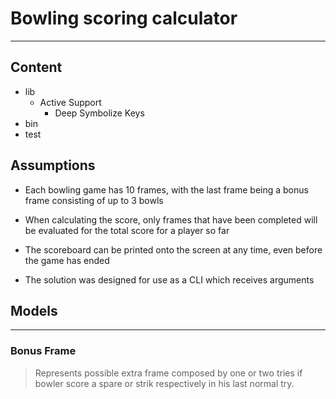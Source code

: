 # Bowling scoring calculator

----

## Content

* lib  
  * Active Support
    * Deep Symbolize Keys
* bin
* test

## Assumptions

* Each bowling game has 10 frames, with the last frame being a bonus frame consisting of up to 3 bowls

* When calculating the score, only frames that have been completed will be evaluated for the total score for a player so far

* The scoreboard can be printed onto the screen at any time, even before the game has ended

* The solution was designed for use as a CLI which receives arguments  

## Models

----

### Bonus Frame

  > Represents possible extra frame composed by one or two tries if bowler score a spare or strik respectively in his last normal try.